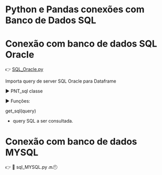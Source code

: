 # Python e Pandas conexões com Banco de Dados SQL

# Conexão com banco de dados SQL Oracle

👉 [SQL_Oracle.py](https://github.com/MarceloCapeletti/pandas_conects_sqls/blob/main/SQL_Oracle.py")

Importa query de server SQL Oracle para Dataframe

▶️  PNT_sql classe
    

▶️ Funções:

  get_sql(query)
  - query SQL a ser consultada.
  
# Conexão com banco de dados MYSQL

👉 🚧 sql_MYSQL.py 🔜🕙
